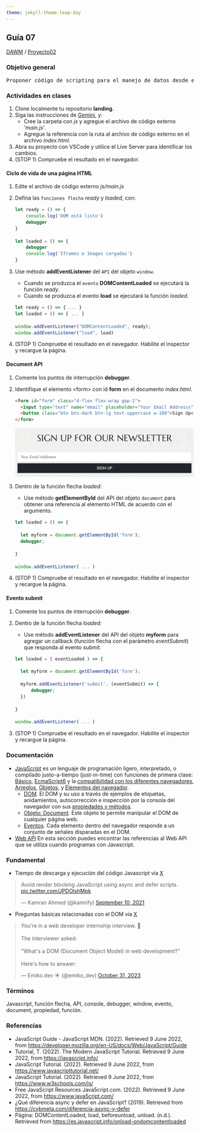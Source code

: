 ```yaml
---
theme: jekyll-theme-leap-day
---
```


## Guía 07

[DAWM](/DAWM/) / [Proyecto02](/DAWM/proyectos/2024/proyecto02)

<link href="styles/mystyle.css" rel="stylesheet" />

### Objetivo general

<pre class="purpose">
Proponer código de scripting para el manejo de datos desde el cliente mediante el desarrollo de una <i>landing page</i> funcional y atractiva utilizando una plantilla de Bootstrap para la adecuación a los requerimientos específicos.
</pre>

### Actividades en clases

1. Clone localmente tu repositorio **landing**.
2. Siga las instrucciones de [Gemini](gemini/guia07-gemini01.pdf), y:
    - Cree la carpeta con _js_ y agregue el archivo de código externo _'main.js'_.
    - Agregue la referencia con la ruta al archivo de código externo en el archivo _index.html_.
3. Abra su proyecto con VSCode y utilice el Live Server para identificar los cambios. 
4. (STOP 1) Compruebe el resultado en el navegador.

#### Ciclo de vida de una página HTML 

1. Edite el archivo de código externo _js/main.js_
2. Defina las `funciones flecha` _ready_ y _loaded_, con: 

    ```js
    let ready = () => {
        console.log('DOM está listo')
        debugger
    }

    let loaded = () => {
        debugger
        console.log('Iframes e Images cargadas')
    }
    ```

3. Use método **addEventListener** del `API` del objeto `window`.

    - Cuando se produzca el `evento` **DOMContentLoaded** se ejecutará la función _ready_.
    - Cuando se produzca el evento **load** se ejecutará la función _loaded_.

    ```javascript
    let ready = () => { ... }
    let loaded = () => { ... }

    window.addEventListener("DOMContentLoaded", ready);
    window.addEventListener("load", load)
    ```

4. (STOP 1) Compruebe el resultado en el navegador. Habilite el inspector y recargue la página.

#### Document API

1. Comente los puntos de interrupción **debugger**.
2. Identifique el elemento &lt;form&gt; con id **form** en el documento _index.html_.

    ```html
    <form id="form" class="d-flex flex-wrap gap-2">
      <input type="text" name="email" placeholder="Your Email Addresss" class="form-control form-control-lg">
      <button class="btn btn-dark btn-lg text-uppercase w-100">Sign Up</button>
    </form>
    ```

    <img src="./imagenes/guia07_formulario.png" alt="formulario" class="img-centered">

3. Dentro de la función flecha _loaded_:
    
    + Use método **getElementById** del API del objeto `document` para obtener una referencia al elemento HTML de acuerdo con el argumento. 

    ```typescript
    let loaded = () => {

      let myform = document.getElementById('form');
      debugger;

    }

    window.addEventListener( ... ) 
    ```

4. (STOP 1) Compruebe el resultado en el navegador. Habilite el inspector y recargue la página.

#### Evento submit

1. Comente los puntos de interrupción **debugger**.
2. Dentro de la función flecha _loaded_:

    + Use método **addEventListener** del API del objeto **myform** para agregar un callback (función flecha con el parámetro _eventSubmit_) que responda al evento _submit_. 

    ```typescript
    let loaded = ( eventLoaded ) => {

      let myform = document.getElementById('form');
      
      myform.addEventListener('submit', (eventSubmit) => {
          debugger;
      })

    }

    window.addEventListener( ... ) 
    ```
3. (STOP 1) Compruebe el resultado en el navegador. Habilite el inspector y recargue la página.

### Documentación

* [JavaScript](https://developer.mozilla.org/es/docs/Web/JavaScript)  es un lenguaje de programación ligero, interpretado, o compilado justo-a-tiempo (just-in-time) con funciones de primera clase: [Básico](https://developer.mozilla.org/es/docs/Learn/Getting_started_with_the_web/JavaScript_basics), [EcmaScript6](http://es6-features.org/#) y la [compatibilidad con los diferentes navegadores](http://kangax.github.io/compat-table/es6/), [Arreglos](https://developer.mozilla.org/es/docs/Web/JavaScript/Referencia/Objetos_globales/Array), [Objetos](https://developer.mozilla.org/es/docs/Web/JavaScript/Guide/Trabajando_con_objectos), y [Elementos del navegador](https://javascript.info/browser-environment).
    - [DOM](https://javascript.info/dom-nodes). El DOM y su uso a través de ejemplos de etiquetas, anidamientos, autocorrección e inspección por la consola del navegador con sus [propiedades y métodos](https://developer.mozilla.org/es/docs/Web/API/Document).
    - [Objeto: Document](https://javascript.info/dom-navigation). Este objeto te permite manipular el DOM de cualquier página web.
    - [Eventos](https://javascript.info/events). Cada elemento dentro del navegador responde a un conjunto de señales disparadas en el DOM.
* [Web API](https://developer.mozilla.org/es/docs/Web/API) En esta sección puedes encontrar las referencias al Web API que se utiliza cuando programas con Javascript.

### Fundamental

* Tiempo de descarga y ejecución del código Javascript via [X](https://twitter.com/kamrify/status/1436392322451841026)

<blockquote class="twitter-tweet"><p lang="en" dir="ltr">Avoid render blocking JavaScript using async and defer scripts. <a href="https://t.co/JPDOlshMpk">pic.twitter.com/JPDOlshMpk</a></p>&mdash; Kamran Ahmed (@kamrify) <a href="https://twitter.com/kamrify/status/1436392322451841026?ref_src=twsrc%5Etfw">September 10, 2021</a></blockquote> <script async src="https://platform.twitter.com/widgets.js" charset="utf-8"></script>

* Preguntas básicas relacionadas con el DOM via [X](https://x.com/emiko_dev/status/1719339017051738188)

<blockquote class="twitter-tweet"><p lang="en" dir="ltr">You&#39;re in a web developer internship interview. 💼<br><br>The interviewer asked:<br><br>&quot;What&#39;s a DOM (Document Object Model) in web development?&quot;<br><br>Here&#39;s how to answer:</p>&mdash; Emiko.dev ☀️ (@emiko_dev) <a href="https://twitter.com/emiko_dev/status/1719339017051738188?ref_src=twsrc%5Etfw">October 31, 2023</a></blockquote> <script async src="https://platform.twitter.com/widgets.js" charset="utf-8"></script>

### Términos

Javascript, función flecha, API, console, debugger, window, evento, document, propiedad, función.

### Referencias

* JavaScript Guide - JavaScript MDN. (2022). Retrieved 9 June 2022, from https://developer.mozilla.org/en-US/docs/Web/JavaScript/Guide
* Tutorial, T. (2022). The Modern JavaScript Tutorial. Retrieved 9 June 2022, from https://javascript.info/ 
* JavaScript Tutorial. (2022). Retrieved 9 June 2022, from https://www.javascripttutorial.net/
* JavaScript Tutorial. (2022). Retrieved 9 June 2022, from https://www.w3schools.com/js/
* Free JavaScript Resources Java5cript.com. (2022). Retrieved 9 June 2022, from https://www.java5cript.com/
* ¿Qué diferencia async y defer en JavaScript? (2019). Retrieved from https://cybmeta.com/diferencia-async-y-defer
* Página: DOMContentLoaded, load, beforeunload, unload. (n.d.). Retrieved from https://es.javascript.info/onload-ondomcontentloaded